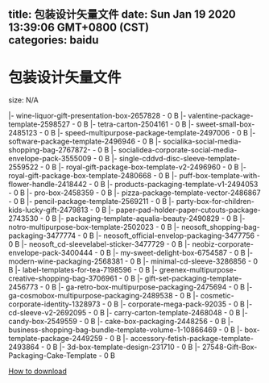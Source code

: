 
title: 包装设计矢量文件
date: Sun Jan 19 2020 13:39:06 GMT+0800 (CST)    
categories: baidu
---

# 包装设计矢量文件
size: N/A
 
 
|- wine-liquor-gift-presentation-box-2657828 - 0 B
|- valentine-package-template-2598527 - 0 B
|- tetra-carton-2504161 - 0 B
|- sweet-small-box-2485123 - 0 B
|- speed-multipurpose-package-template-2497006 - 0 B
|- software-package-template-2496946 - 0 B
|- socialika-social-media-shopping-bag-2767872- - 0 B
|- socialidea-corporate-social-media-envelope-pack-3555009 - 0 B
|- single-cddvd-disc-sleeve-template-2559522 - 0 B
|- royal-gift-package-box-template-v2-2496960 - 0 B
|- royal-gift-package-box-template-2480668 - 0 B
|- puff-box-template-with-flower-handle-2418442 - 0 B
|- products-packaging-template-v1-2494053 - 0 B
|- pro-box-2458359 - 0 B
|- pizza-package-template-vector-2486867 - 0 B
|- pencil-package-template-2569211 - 0 B
|- party-box-for-children-kids-lucky-gift-2479813 - 0 B
|- paper-pad-holder-paper-cutouts-package-2743530 - 0 B
|- packaging-template-aqualia-beauty-2490829 - 0 B
|- notro-multipurpose-box-template-2502023 - 0 B
|- neosoft_shopping-bag-packaging-3477774 - 0 B
|- neosoft_official-envelop-packaging-3477756 - 0 B
|- neosoft_cd-sleevelabel-sticker-3477729 - 0 B
|- neobiz-corporate-envelope-pack-3400444 - 0 B
|- my-sweet-delight-box-6754587 - 0 B
|- modern-wine-packaging-2568381 - 0 B
|- minimal-cd-sleeve-3286856 - 0 B
|- label-templates-for-tea-7198596 - 0 B
|- greenex-multipurpose-creative-shopping-bag-3706961 - 0 B
|- gift-set-packaging-template-2456773 - 0 B
|- ga-retro-box-multipurpose-packaging-2475694 - 0 B
|- ga-cosmobox-multipurpose-packaging-2489538 - 0 B
|- cosmetic-corporate-identity-1328973 - 0 B
|- corporate-mega-pack-92035 - 0 B
|- cd-sleeve-v2-2692095 - 0 B
|- carry-carton-template-2468048 - 0 B
|- candy-box-2549559 - 0 B
|- cake-box-packaging-2448256 - 0 B
|- business-shopping-bag-bundle-template-volume-1-10866469 - 0 B
|- box-template-package-2449259 - 0 B
|- accessory-fetish-package-template-2493864 - 0 B
|- 3d-box-template-design-231710 - 0 B
|- 27548-Gift-Box-Packaging-Cake-Template - 0 B

[How to download](https://bpcam.bemobtrk.com/go/2ceec3aa-1ca2-46d6-b9ff-aaa5c184517c?jno=730)